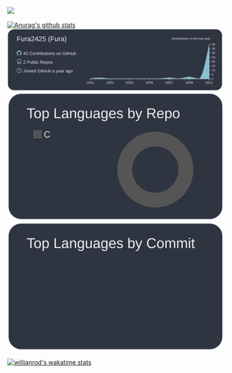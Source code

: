 ![](https://komarev.com/ghpvc/?username=Fura2425&style=flat-square&color=2F343F)

[![Anurag's github stats](https://github-readme-stats.vercel.app/api?username=Fura2425&include_all_commits=true&count_private=true&show_icons=true&theme=nord&title_color=D8DDE7)](https://github.com/anuraghazra/github-readme-stats)
[![](https://raw.githubusercontent.com/Fura2425/Fura2425/master/profile-summary-card-output/nord_dark/0-profile-details.svg)](https://github.com/vn7n24fzkq/github-profile-summary-cards)
[![](https://raw.githubusercontent.com/Fura2425/Fura2425/master/profile-summary-card-output/nord_dark/1-repos-per-language.svg)](https://github.com/vn7n24fzkq/github-profile-summary-cards)
[![](https://raw.githubusercontent.com/Fura2425/Fura2425/master/profile-summary-card-output/nord_dark/2-most-commit-language.svg)](https://github.com/vn7n24fzkq/github-profile-summary-cards)

[![willianrod's wakatime stats](https://github-readme-stats.vercel.app/api/wakatime?username=Fura2425&theme=nord&title_color=D8DDE7&v=2)](https://github.com/anuraghazra/github-readme-stats)


<!--
**Fura2425/Fura2425** is a ✨ _special_ ✨ repository because its `README.md` (this file) appears on your GitHub profile.

Here are some ideas to get you started:

- 🔭 I’m currently working on ...
- 🌱 I’m currently learning ...
- 👯 I’m looking to collaborate on ...
- 🤔 I’m looking for help with ...
- 💬 Ask me about ...
- 📫 How to reach me: ...
- 😄 Pronouns: ...
- ⚡ Fun fact: ...
-->

